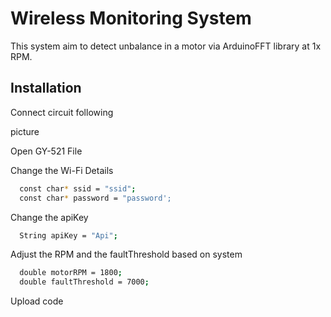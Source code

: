 
# Wireless Monitoring System

This system aim to detect unbalance in a motor via ArduinoFFT library at 1x RPM.





## Installation

Connect circuit following 

picture

Open GY-521 File

Change the Wi-Fi Details

```bash
  const char* ssid = "ssid";
  const char* password = "password';
```

Change the apiKey

```bash
  String apiKey = "Api";
```

Adjust the RPM and the faultThreshold based on system
```bash
  double motorRPM = 1800; 
  double faultThreshold = 7000; 
```

Upload code 
